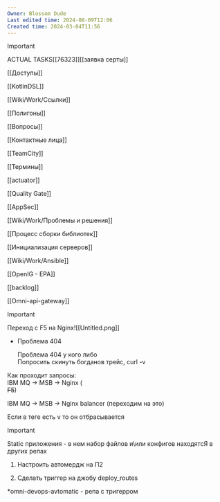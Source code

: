 ```yaml
---
Owner: Blossom Dude
Last edited time: 2024-08-09T12:06
Created time: 2024-03-04T11:56
---
```

> [!important]  
> ACTUAL TASKS[[76323]][[заявка серты]]  

  

[[Доступы]]

[[KotlinDSL]]

[[Wiki/Work/Ссылки]]

[[Полигоны]]

[[Вопросы]]

[[Контактные лица]]

[[TeamCity]]

[[Термины]]

[[actuator]]

[[Quality Gate]]

[[AppSec]]

[[Wiki/Work/Проблемы и решения]]

[[Процесс сборки библиотек]]

[[Инициализация серверов]]

[[Wiki/Work/Ansible]]

[[OpenIG - EPA]]

[[backlog]]

[[Omni-api-gateway]]

> [!important]  
> Переход с F5 на Nginx![[Untitled.png]]  
  

- Проблема 404
    
    Проблема 404 у кого либо  
    Попросить скинуть богданов трейс, curl -v  
    
      
    

Как проходит запросы:  
IBM MQ → MSB → Nginx (  
~~F5~~)

IBM MQ → MSB → Nginx balancer (переходим на это)

Если в теге есть v то он отбрасывается

  

> [!important]  
> Static приложения - в нем набор файлов и\или конфигов находятсЯ в других репах  

  

1) Настроить автомердж на П2

2) Сделать триггер на джобу deploy_routes

*omni-devops-avtomatic - репа с тригерром